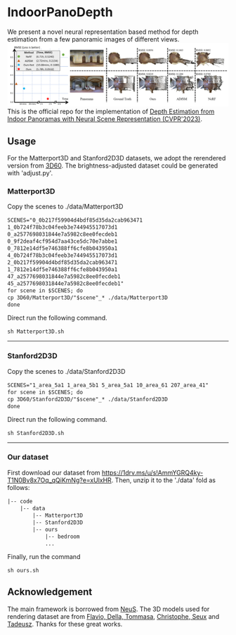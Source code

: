 # IndoorPanoDepth
We present a novel neural representation based method for depth estimation from a few panoramic images of different views. 
![](./fig/teaser.png)
This is the official repo for the implementation of [Depth Estimation from Indoor Panoramas with Neural Scene Representation (CVPR'2023)](https://openaccess.thecvf.com/content/CVPR2023/html/Chang_Depth_Estimation_From_Indoor_Panoramas_With_Neural_Scene_Representation_CVPR_2023_paper.html).

## Usage
For the Matterport3D and Stanford2D3D datasets, we adopt the rerendered version from [3D60](https://vcl3d.github.io/3D60/). The brightness-adjusted dataset could be generated with 'adjust.py'.
### Matterport3D
Copy the scenes to ./data/Matterport3D
```
SCENES="0_0b217f59904d4bdf85d35da2cab963471 1_0b724f78b3c04feeb3e744945517073d1 0_a2577698031844e7a5982c8ee0fecdeb1 0_9f2deaf4cf954d7aa43ce5dc70e7abbe1 0_7812e14df5e746388ff6cfe8b043950a1 4_0b724f78b3c04feeb3e744945517073d1 2_0b217f59904d4bdf85d35da2cab963471 1_7812e14df5e746388ff6cfe8b043950a1 47_a2577698031844e7a5982c8ee0fecdeb1 45_a2577698031844e7a5982c8ee0fecdeb1"
for scene in $SCENES; do
cp 3D60/Matterport3D/"$scene"_* ./data/Matterport3D
done
```

Direct run the following command.
```
sh Matterport3D.sh
```
---
### Stanford2D3D
Copy the scenes to ./data/Stanford2D3D
```
SCENES="1_area_5a1 1_area_5b1 5_area_5a1 10_area_61 207_area_41"
for scene in $SCENES; do
cp 3D60/Stanford2D3D/"$scene"_* ./data/Stanford2D3D
done
```
Direct run the following command.
```
sh Stanford2D3D.sh
```
---
### Our dataset
First download our dataset from https://1drv.ms/u/s!AmmYGRQ4ky-T1N0Bv8x7Oq_qQiKmNg?e=xUlxHR. Then, unzip it to the './data' fold as follows:
```
|-- code
    |-- data      
        |-- Matterport3D
        |-- Stanford2D3D
        |-- ours 
            |-- bedroom  
            ...
```
Finally, run the command
```
sh ours.sh
```


## Acknowledgement
The main framework is borrowed from [NeuS](https://github.com/Totoro97/NeuS). The 3D models used for rendering dataset are from [Flavio, Della, Tommasa](https://download.blender.org/demo/cycles/flat-archiviz.blend), [Christophe, Seux](https://download.blender.org/demo/test/classroom.zip) and [Tadeusz](https://blenderartists.org/t/free-scene-loft-interior-design/1200857).
Thanks for these great works.
